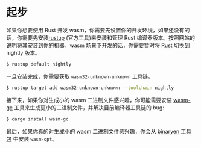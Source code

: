 # 起步

如果你想要使用 Rust 开发 wasm，你需要先设置你的开发环境，如果还没有的话，你需要先安装[rustup][rustup] (官方工具)来安装和管理 Rust 编译器版本。按照网站的说明将其安装到你的机器。wasm 场景下开发的话，你需要暂时将 Rust 切换到 nightly 版本。

```bash
$ rustup default nightly
```

一旦安装完成，你需要获取 `wasm32-unknown-unknown` 工具链。

```bash
$ rustup target add wasm32-unknown-unknown --toolchain nightly
```

接下来，如果你对生成小的 wasm 二进制文件感兴趣，你可能需要安装 [wasm-gc][wasm-gc] 工具来生成更小的二进制文件，并解决目前编译器工具链的 bug:

```bash
$ cargo install wasm-gc
```

最后，如果你真的对生成小的 wasm 二进制文件感兴趣，你会从 [binaryen 工具包][binaryen] 中安装 `wasm-opt`。

[rustup]: https://www.rustup.rs/
[binaryen]: https://github.com/WebAssembly/binaryen
[wasm-gc]: https://github.com/alexcrichton/wasm-gc
